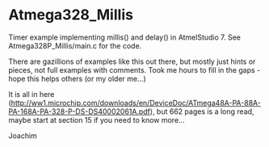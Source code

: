 # Atmega328_Millis

Timer example implementing millis() and delay() in AtmelStudio 7.
See Atmega328P_Millis/main.c for the code.

There are gazillions of examples like this out there, but mostly just hints or pieces, not full examples with comments. 
Took me hours to fill in the gaps - hope this helps others (or my older me...)

It is all in here (http://ww1.microchip.com/downloads/en/DeviceDoc/ATmega48A-PA-88A-PA-168A-PA-328-P-DS-DS40002061A.pdf), 
but 662 pages is a long read, maybe start at section 15 if you need to know more...

Joachim
